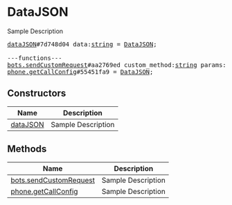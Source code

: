 # DataJSON

Sample Description

<pre>
<a href="../constructor/dataJSON">dataJSON</a>#7d748d04 data:<a href="../type/string.md">string</a> = <a href="../type/DataJSON.md">DataJSON</a>;

---functions---
<a href="../method/bots.sendCustomRequest">bots.sendCustomRequest</a>#aa2769ed custom_method:<a href="../type/string.md">string</a> params:<a href="../type/DataJSON.md">DataJSON</a> = <a href="../type/DataJSON.md">DataJSON</a>;
<a href="../method/phone.getCallConfig">phone.getCallConfig</a>#55451fa9 = <a href="../type/DataJSON.md">DataJSON</a>;
</pre>

## Constructors

| Name | Description |
|------|-------------|
| [dataJSON](../constructor/dataJSON.md) | Sample Description |

## Methods

| Name | Description |
|------|-------------|
| [bots.sendCustomRequest](../method/bots.sendCustomRequest.md) | Sample Description |
| [phone.getCallConfig](../method/phone.getCallConfig.md) | Sample Description |
